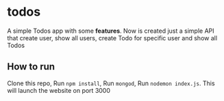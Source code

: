 # todos
A simple Todos app with some **features**.
Now is created just a simple API that create user, show all users, create Todo for specific user and show all Todos
## How to run
Clone this repo, Run `npm install`, Run `mongod`, Run `nodemon index.js`. This will launch the website on port 3000
